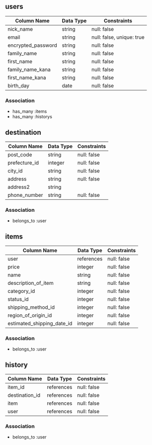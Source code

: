 ## users
| Column Name          | Data Type | Constraints            |
|----------------------|-----------|------------------------|
| nick_name            | string    | null: false            |
| email                | string    | null: false, unique: true |
| encrypted_password   | string    | null: false            |
| family_name          | string    | null: false            |
| first_name           | string    | null: false            |
| family_name_kana     | string    | null: false            |
| first_name_kana      | string    | null: false            |
| birth_day            | date      | null: false            |
### Association
- has_many :items
- has_many :historys

## destination
| Column Name          | Data Type | Constraints            |
|----------------------|-----------|------------------------|
| post_code            | string    | null: false            |
| prefecture_id        | integer   | null: false            |
| city_id              | string    | null: false            |
| address              | string    | null: false            |
| address2             | string    |                        |
| phone_number         | string    | null: false            |
### Association
- belongs_to :user

## items
| Column Name          | Data Type | Constraints            |
|----------------------|-----------|------------------------|
| user                 | references| null: false            |
| price                | integer   | null: false            |
| name                 | string    | null: false            |
| description_of_item  | string    | null: false            |
| category_id          | integer   | null: false            |
| status_id            | integer   | null: false            |
| shipping_method_id   | integer   | null: false            |
| region_of_origin_id  | integer   | null: false            |
| estimated_shipping_date_id| integer | null: false         |
### Association
- belongs_to :user

## history
| Column Name          | Data Type | Constraints            |
|----------------------|-----------|------------------------|
| item_id              | references| null: false            |
| destination_id       | references| null: false            |
| item                 | references| null: false            |
| user                 | references| null: false            |
### Association
- belongs_to :user